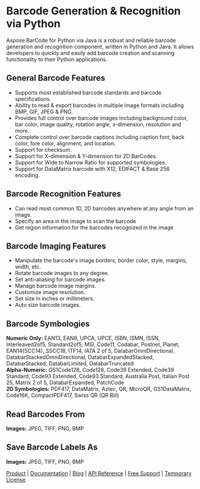 # Barcode Generation & Recognition via Python

Aspose.BarCode for Python via Java is a robust and reliable barcode generation and recognition component, written in Python and Java. It allows developers to quickly and easily add barcode creation and scanning functionality to their Python applications.

## General Barcode Features

- Supports most established barcode standards and barcode specifications.
- Ability to read & export barcodes in multiple image formats including BMP, GIF, JPEG & PNG.  
- Provides full control over barcode images including background color, bar color, image quality, rotation angle, x-dimension, resolution and more.  
- Complete control over barcode captions including caption font, back color, fore color, alignment, and location.
- Support for checksum.
- Support for X-dimension & Y-dimension for 2D BarCodes.
- Support for Wide to Narrow Ratio for supported symbologies.
- Support for DataMatrix barcode with X12, EDIFACT & Base 256 encoding. 

## Barcode Recognition Features

- Can read most common 1D, 2D barcodes anywhere at any angle from an image.
- Specify an area in the image to scan the barcode 
- Get region information for the barcodes recognized in the image

## Barcode Imaging Features

- Manipulate the barcode's image borders, border color, style, margins, width, etc.
- Rotate barcode images to any degree.
- Set anti-aliasing for barcode images.
- Manage barcode image margins.
- Customize image resolution.
- Set size in inches or millimeters.
- Auto size barcode images.

## Barcode Symbologies

**Numeric Only:** EAN13, EAN8, UPCA, UPCE, ISBN, ISMN, ISSN, Interleaved2of5, Standard2of5, MSI, Code11, Codabar, Postnet, Planet, EAN14(SCC14), SSCC18, ITF14, IATA 2 of 5, DatabarOmniDirectional, DatabarStackedOmniDirectional, DatabarExpandedStacked, DatabarStacked, DatabarLimited, DatabarTruncated\
**Alpha-Numeric:** GS1Code128, Code128, Code39 Extended, Code39 Standard, Code93 Extended, Code93 Standard, Australia Post, Italian Post 25, Matrix 2 of 5, DatabarExpanded, PatchCode\
**2D Symbologies:** PDF417, DataMatrix, Aztec, QR, MicroQR, GS1DataMatrix, Code16K, CompactPDF417, Swiss QR (QR Bill)

## Read Barcodes From

**Images:** JPEG, TIFF, PNG, BMP

## Save Barcode Labels As

**Images:** JPEG, TIFF, PNG, BMP

[Product](https://products.aspose.com/barcode/python-java) | [Documentation](https://docs.aspose.com/barcode/pythonjava/) | [Blog](https://blog.aspose.com/category/barcode/) | [API Reference](https://apireference.aspose.com/barcode/java) | [Free Support](https://forum.aspose.com/c/barcode) | [Temporary License](https://purchase.aspose.com/temporary-license)
